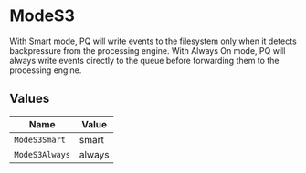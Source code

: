 # ModeS3

With Smart mode, PQ will write events to the filesystem only when it detects backpressure from the processing engine. With Always On mode, PQ will always write events directly to the queue before forwarding them to the processing engine.


## Values

| Name           | Value          |
| -------------- | -------------- |
| `ModeS3Smart`  | smart          |
| `ModeS3Always` | always         |